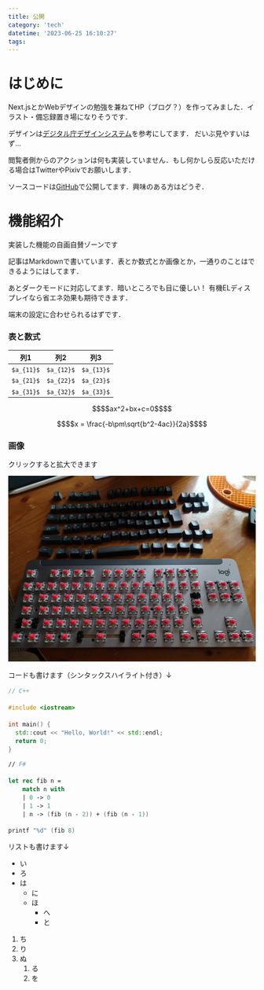 ```yaml
---
title: 公開
category: 'tech'
datetime: '2023-06-25 16:10:27'
tags:
---
```


# はじめに

Next.jsとかWebデザインの勉強を兼ねてHP（ブログ？）を作ってみました．イラスト・備忘録置き場になりそうです．

デザインは[デジタル庁デザインシステム](https://www.digital.go.jp/policies/servicedesign/designsystem/)を参考にしてます．
だいぶ見やすいはず...

閲覧者側からのアクションは何も実装していません．もし何かしら反応いただける場合はTwitterやPixivでお願いします．

ソースコードは[GitHub](https://github.com/kiloooooooo/kilog)で公開してます．興味のある方はどうぞ．

# 機能紹介

実装した機能の自画自賛ゾーンです

記事はMarkdownで書いています．表とか数式とか画像とか，一通りのことはできるようにはしてます．

あとダークモードに対応してます．暗いところでも目に優しい！
有機ELディスプレイなら省エネ効果も期待できます．

端末の設定に合わせられるはずです．

### 表と数式

|     列1     |     列2     |     列3     |
|:----------:|:----------:|:----------:|
| `$a_{11}$` | `$a_{12}$` | `$a_{13}$` |
| `$a_{21}$` | `$a_{22}$` | `$a_{23}$` |
| `$a_{31}$` | `$a_{32}$` | `$a_{33}$` |

```math
$$ax^2+bx+c=0$$
```

```math
$$x = \frac{-b\pm\sqrt{b^2-4ac}}{2a}$$
```

### 画像

クリックすると拡大できます

![img](img/20230528_150330.JPG)

コードも書けます（シンタックスハイライト付き）↓
```C++:hello.cpp
// C++

#include <iostream>

int main() {
  std::cout << "Hello, World!" << std::endl;
  return 0;
}
```

```F#:hello.fs
// F#

let rec fib n =
    match n with
    | 0 -> 0
    | 1 -> 1
    | n -> (fib (n - 2)) + (fib (n - 1))

printf "%d" (fib 8)
```

リストも書けます↓

- い
- ろ
- は
  - に
  - ほ
    - へ
    - と
1. ち
2. り
3. ぬ
   1. る
   2. を
